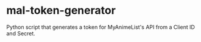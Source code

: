 # mal-token-generator
Python script that generates a token for MyAnimeList's API from a Client ID and Secret.
